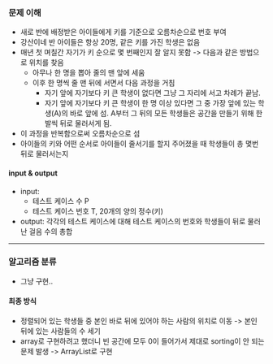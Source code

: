 ### 문제 이해
- 새로 반에 배정받은 아이들에게 키를 기준으로 오름차순으로 번호 부여
- 강산이네 반 아이들은 항상 20명, 같은 키를 가진 학생은 없음
- 매년 첫 며칠간 자기가 키 순으로 몇 번째인지 잘 알지 못함 -> 다음과 같은 방법으로 위치를 찾음
  - 아무나 한 명을 뽑아 줄의 맨 앞에 세움
  - 이후 한 명씩 줄 맨 뒤에 서면서 다음 과정을 거침
    - 자기 앞에 자기보다 키 큰 학생이 없다면 그냥 그 자리에 서고 차례가 끝남.
    - 자기 앞에 자기보다 키 큰 학생이 한 명 이상 있다면 그 중 가장 앞에 있는 학생(A)의 바로 앞에 섬. A부터 그 뒤의 모든 학생들은 공간을 만들기 위해 한 발씩 뒤로 물러서게 됨.
- 이 과정을 반복함으로써 오름차순으로 섬
- 아이들의 키와 어떤 순서로 아이들이 줄서기를 할지 주어졌을 때 학생들이 총 몇번 뒤로 물러서는지
#### input & output
- input:
    - 테스트 케이스 수 P
    - 테스트 케이스 번호 T, 20개의 양의 정수(키)
- output: 각각의 테스트 케이스에 대해 테스트 케이스의 번호와 학생들이 뒤로 물러난 걸음 수의 총합
---
### 알고리즘 분류
- 그냥 구현..
#### 최종 방식
- 정렬되어 있는 학생들 중 본인 바로 뒤에 있어야 하는 사람의 위치로 이동 -> 본인 뒤에 있는 사람들의 수 세기
- array로 구현하려고 했더니 빈 공간에 모두 0이 들어가서 제대로 sorting이 안 되는 문제 발생 -> ArrayList로 구현